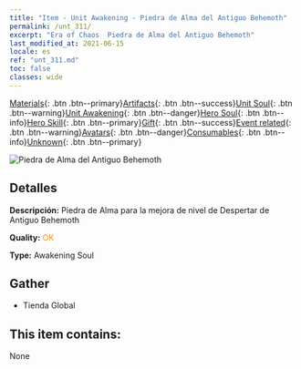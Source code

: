 ```yaml
---
title: "Item - Unit Awakening - Piedra de Alma del Antiguo Behemoth"
permalink: /unt_311/
excerpt: "Era of Chaos  Piedra de Alma del Antiguo Behemoth"
last_modified_at: 2021-06-15
locale: es
ref: "unt_311.md"
toc: false
classes: wide
---
```

 [Materials](/ItemsES/){: .btn .btn--primary}[Artifacts](/ItemsES/Artifacts/){: .btn .btn--success}[Unit Soul](/ItemsES/UnitSoul/){: .btn .btn--warning}[Unit Awakening](/ItemsES/UnitAwakening/){: .btn .btn--danger}[Hero Soul](/ItemsES/HeroSoul/){: .btn .btn--info}[Hero Skill](/ItemsES/HeroSkill/){: .btn .btn--primary}[Gift](/ItemsES/Gift/){: .btn .btn--success}[Event related](/ItemsES/Events/){: .btn .btn--warning}[Avatars](/ItemsES/Avatars/){: .btn .btn--danger}[Consumables](/ItemsES/Consumables/){: .btn .btn--info}[Unknown](/ItemsES/Unknown/){: .btn .btn--primary}

 ![Piedra de Alma del Antiguo Behemoth](/images/u/tia_bimeng.jpg)

## Detalles
 **Descripción:** Piedra de Alma para la mejora de nivel de Despertar de Antiguo Behemoth

 **Quality:** <span style="color: #FF8C00">OK</span>

 **Type:** Awakening Soul

## Gather

*    Tienda Global 

## This item contains:

  None

